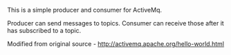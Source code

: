 This is a simple producer and consumer for ActiveMq.

Producer can send messages to topics.
Consumer can receive those after it has subscribed to a topic.

Modified from original source - http://activemq.apache.org/hello-world.html
